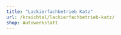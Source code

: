 ```yaml
---
title: "Lackierfachbetrieb Katz"
url: /kraichtal/lackierfachbetrieb-katz/
shop: Autowerkstatt
---
```


